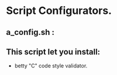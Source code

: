 # Script Configurators.  
## a_config.sh  :  
This script let you install:  
---------------------------------  
- betty "C" code style validator.  

